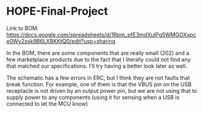 # HOPE-Final-Project

Link to BOM: https://docs.google.com/spreadsheets/d/1Rpm_pfE3mdXuIPg5WMGOXxpce0Wy2xsk9B6LXBKKtQ0/edit?usp=sharing

In the BOM, there are some components that are really small (202) and a few marketplace products due to the fact that I literally could not find any that matched our specifications. I'll try having a better look later as well. 

The schematic has a few errors in ERC, but I think they are not faults that break function. For example, one of them is that the VBUS pin on the USB receptacle is not driven by an output power pin, but we are not using that to supply power to any components (using it for sensing when a USB is connected to let the MCU know)
